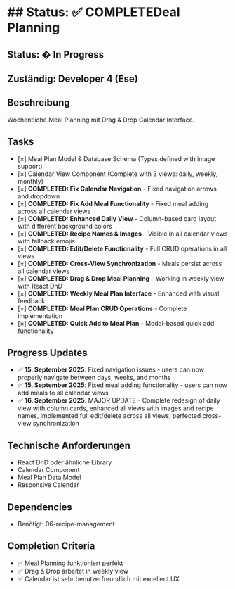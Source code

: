 # ## Status: ✅ COMPLETEDeal Planning

## Status: � In Progress

## Zuständig: Developer 4 (Ese)

## Beschreibung
Wöchentliche Meal Planning mit Drag & Drop Calendar Interface.

## Tasks
- [×] Meal Plan Model & Database Schema (Types defined with image support)
- [×] Calendar View Component (Complete with 3 views: daily, weekly, monthly)
- [×] **COMPLETED: Fix Calendar Navigation** - Fixed navigation arrows and dropdown
- [×] **COMPLETED: Fix Add Meal Functionality** - Fixed meal adding across all calendar views
- [×] **COMPLETED: Enhanced Daily View** - Column-based card layout with different background colors
- [×] **COMPLETED: Recipe Names & Images** - Visible in all calendar views with fallback emojis
- [×] **COMPLETED: Edit/Delete Functionality** - Full CRUD operations in all views
- [×] **COMPLETED: Cross-View Synchronization** - Meals persist across all calendar views
- [×] **COMPLETED: Drag & Drop Meal Planning** - Working in weekly view with React DnD
- [×] **COMPLETED: Weekly Meal Plan Interface** - Enhanced with visual feedback
- [×] **COMPLETED: Meal Plan CRUD Operations** - Complete implementation
- [×] **COMPLETED: Quick Add to Meal Plan** - Modal-based quick add functionality

## Progress Updates
- ✅ **15. September 2025**: Fixed navigation issues - users can now properly navigate between days, weeks, and months
- ✅ **15. September 2025**: Fixed meal adding functionality - users can now add meals to all calendar views
- ✅ **16. September 2025**: MAJOR UPDATE - Complete redesign of daily view with column cards, enhanced all views with images and recipe names, implemented full edit/delete across all views, perfected cross-view synchronization

## Technische Anforderungen
- React DnD oder ähnliche Library
- Calendar Component
- Meal Plan Data Model
- Responsive Calendar

## Dependencies
- Benötigt: 06-recipe-management

## Completion Criteria
- ✅ Meal Planning funktioniert perfekt
- ✅ Drag & Drop arbeitet in weekly view
- ✅ Calendar ist sehr benutzerfreundlich mit excellent UX
